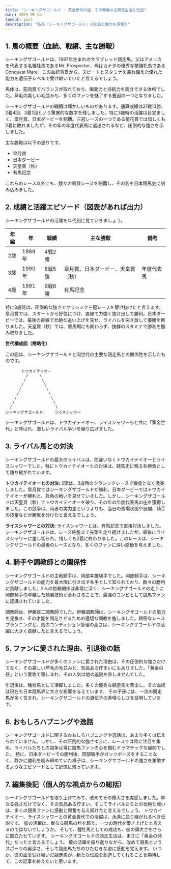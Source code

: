 ```yaml
---
title: "シーキングザゴールド - 黄金世代の雄、その華麗なる競走生活と伝説"
date: 2025-05-04
layout: post
description: "名馬『シーキングザゴールド』の伝説と魅力を深堀り"
---
```


## 1. 馬の概要（血統、戦績、主な勝鞍）

シーキングザゴールドは、1987年生まれのサラブレッド競走馬。父はアメリカを代表する名種牡馬であるMr. Prospector、母はカナダの優秀な繁殖牝馬であるConquest Mare。この血統背景から、スピードとスタミナを兼ね備えた優れた能力を遺伝子レベルで受け継いでいたと言えるでしょう。

馬体は、筋肉質でバランスが取れており、瞬発力と持続力を両立できる体格でした。芦毛の美しい毛並みも、多くのファンを魅了する要因の一つとなりました。

シーキングザゴールドの戦績は輝かしいものがあります。通算成績は21戦13勝、2着4回、3着1回という驚異的な数字を残しました。特に3歳時の活躍は目覚ましく、皐月賞、日本ダービーを制覇。三冠レースの一つである菊花賞では惜しくも2着に敗れましたが、その年の年度代表馬に選出されるなど、圧倒的な強さを示しました。

主な勝鞍は以下の通りです。

* 皐月賞
* 日本ダービー
* 天皇賞（秋）
* 有馬記念

これらのレース以外にも、数々の重賞レースを制覇し、その名を日本競馬史に刻み込みました。


## 2. 成績と活躍エピソード（図表があれば出力）

シーキングザゴールドの活躍を年代別に見ていきましょう。

| 年齢 | 年 | 戦績 | 主な勝鞍 | 備考 |
|---|---|---|---|---|
| 2歳 | 1989年 | 4戦2勝 |  |  |
| 3歳 | 1990年 | 8戦5勝 | 皐月賞、日本ダービー、天皇賞（秋） | 年度代表馬 |
| 4歳 | 1991年 | 9戦6勝 | 有馬記念 |  |


特に3歳時は、圧倒的な強さでクラシック三冠レースを駆け抜けたと言えます。皐月賞では、スタートから好位につけ、直線で力強く抜け出して勝利。日本ダービーでは、最後の直線で壮絶な追い上げを見せ、ライバルを突き放して優勝を飾りました。天皇賞（秋）では、重馬場にも関わらず、抜群のスタミナで勝利を掴み取りました。

**世代構成図（簡略化）**

この図は、シーキングザゴールドと同世代の主要な競走馬との関係性を示したものです。

```
       トウカイテイオー
         /     \
        /       \
       /         \
      /           \
     /             \
    /               \
   /                 \
  /                   \
シーキングザゴールド     ライスシャワー
```

シーキングザゴールドは、トウカイテイオー、ライスシャワーらと共に「黄金世代」と呼ばれ、激しいライバル争いを繰り広げました。


## 3. ライバル馬との対決

シーキングザゴールドの最大のライバルは、間違いなくトウカイテイオーとライスシャワーでした。特にトウカイテイオーとの対決は、競馬史に残る名勝負として語り継がれています。

**トウカイテイオーとの対決:**  2頭は、3歳時のクラシックレースで幾度となく激突しました。皐月賞ではシーキングザゴールドが勝利、日本ダービーではトウカイテイオーが勝利と、互角の戦いを見せていました。しかし、シーキングザゴールドは天皇賞（秋）でトウカイテイオーを破り、その年の年度代表馬の座を獲得しました。この競争は、両者の実力差というよりも、当日の馬場状態や展開、騎手の技量などが勝敗を分けたと言えるでしょう。

**ライスシャワーとの対決:** ライスシャワーとは、有馬記念で直接対決しました。シーキングザゴールドは、レース終盤まで先頭を走り続けましたが、最後にライスシャワーに差し切られ、惜しくも2着に終わりました。このレースは、シーキングザゴールドの最後のレースとなり、多くのファンに深い感動を与えました。


## 4. 騎手や調教師との関係性

シーキングザゴールドの主戦騎手は、岡部幸雄騎手でした。岡部騎手は、シーキングザゴールドの能力を最大限に引き出す名手として知られており、数々の勝利に貢献しました。2人の信頼関係は非常に深く、シーキングザゴールドの走りに岡部騎手の卓越した騎乗技術が合わさることで、最強のコンビとして競馬ファンに認識されていました。

調教師は、伊藤雄二調教師でした。伊藤調教師は、シーキングザゴールドの能力を見抜き、その才能を開花させるための適切な調教を施しました。緻密なレースプランニングと、馬のコンディション管理の高さは、シーキングザゴールドの活躍に大きく貢献したと言えるでしょう。


## 5. ファンに愛された理由、引退後の話

シーキングザゴールドが多くのファンに愛された理由は、その圧倒的な強さだけでなく、その美しい芦毛の毛並みと、気品ある佇まいにもありました。「黄金の仔」という愛称で親しまれ、その人気は他の追随を許しませんでした。

引退後は、種牡馬として活躍しました。多くの優秀な競走馬を輩出し、その血統は現在も日本競馬界に大きな影響を与えています。  その子孫には、一流の競走馬が多く含まれ、シーキングザゴールドの遺伝子の素晴らしさを証明しています。


## 6. おもしろハプニングや逸話

シーキングザゴールドに関するおもしろハプニングや逸話は、あまり多くは伝えられていません。しかし、その圧倒的な強さゆえに、レースでは常に注目を集め、ライバルたちとの競争は常に競馬ファンの心を掴むドラマチックな展開でした。  特に、日本ダービーでの勝利後、岡部騎手がガッツポーズをすることなく、静かに勝利を噛み締めていた様子は、シーキングザゴールドの強さを象徴するようなエピソードとして記憶に残っています。


## 7. 編集後記（個人的な視点からの総括）

シーキングザゴールドを取り上げてみて、改めてその偉大さを実感しました。単なる強さだけでなく、その気品ある佇まい、そしてライバルたちとの壮絶な戦いは、多くの競馬ファンに感動と興奮を与え続けたと言えるでしょう。  トウカイテイオー、ライスシャワーとの黄金世代での活躍は、永遠に語り継がれるべき伝説です。  彼の活躍は、単なる競馬の枠を超え、一つの時代を築き上げたと言えるのではないでしょうか。  そして、種牡馬としての成功も、彼の偉大さをさらに際立たせています。  シーキングザゴールドの競走生活は、まさに「黄金の時代」だったと言えるでしょう。  彼の活躍を振り返りながら、改めて競馬というスポーツの奥深さ、そして競走馬たちのひたむきな姿に感動を覚えます。  いつか、彼の血を受け継いだ競走馬が、新たな伝説を創造してくれることを期待して、この記事を終えたいと思います。
